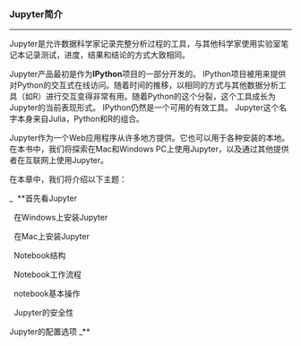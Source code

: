 ### Jupyter简介
****

Jupyter是允许数据科学家记录完整分析过程的工具，与其他科学家使用实验室笔记本记录测试，进度，结果和结论的方式大致相同。

Jupyter产品最初是作为**IPython**项目的一部分开发的。 IPython项目被用来提供对Python的交互式在线访问。随着时间的推移，以相同的方式与其他数据分析工具（如R）进行交互变得非常有用。随着Python的这个分裂，这个工具成长为Jupyter的当前表现形式。 IPython仍然是一个可用的有效工具。 Jupyter这个名字本身来自Julia，Python和R的组合。

Jupyter作为一个Web应用程序从许多地方提供。它也可以用于各种安装的本地。在本书中，我们将探索在Mac和Windows PC上使用Jupyter，以及通过其他提供者在互联网上使用Jupyter。

在本章中，我们将介绍以下主题：

_  **首先看Jupyter

  在Windows上安装Jupyter

  在Mac上安装Jupyter

  Notebook结构

  Notebook工作流程

  notebook基本操作

  Jupyter的安全性
  
  Jupyter的配置选项
_**
